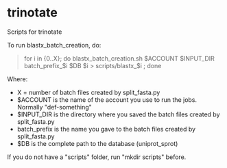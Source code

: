 # trinotate
Scripts for trinotate

To run blastx_batch_creation, do:

  > for i in {0..X}; do blastx_batch_creation.sh $ACCOUNT $INPUT_DIR batch_prefix_$i $DB $i > scripts/blastx_$i ; done

Where:
 - X = number of batch files created by split_fasta.py
 - $ACCOUNT is the name of the account you use to run the jobs. Normally "def-something"
 - $INPUT_DIR is the directory where you saved the batch files created by split_fasta.py
 - batch_prefix is the name you gave to the batch files created by split_fasta.py
 - $DB is the complete path to the database (uniprot_sprot)
 
 
If you do not have a "scripts" folder, run "mkdir scripts" before.
